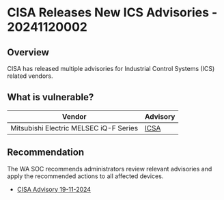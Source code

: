 # CISA Releases New ICS Advisories - 20241120002

## Overview

CISA has released multiple advisories for Industrial Control Systems (ICS) related vendors.

## What is vulnerable?

| Vendor | Advisory                          |
| ------ | --------------------------------- |
| Mitsubishi Electric MELSEC iQ-F Series | [ICSA](https://www.cisa.gov/news-events/ics-advisories/icsa-24-324-01)                       |


## Recommendation

The WA SOC recommends administrators review relevant advisories and apply the recommended actions to all affected devices.

- [CISA Advisory 19-11-2024](https://www.cisa.gov/news-events/alerts/2024/11/19/cisa-releases-one-industrial-control-systems-advisory)